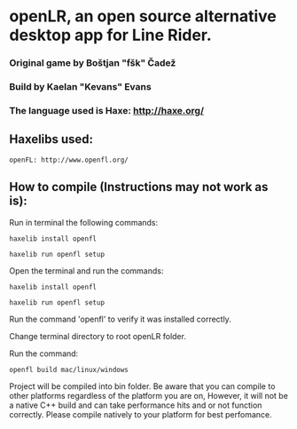 # openLR, an open source alternative desktop app for Line Rider.

### Original game by Boštjan "fšk" Čadež

### Build by Kaelan "Kevans" Evans

### The language used is Haxe: http://haxe.org/

## Haxelibs used:
	
	openFL: http://www.openfl.org/
	
## How to compile (Instructions may not work as is):
	
Run in terminal the following commands:
	
	haxelib install openfl
	
	haxelib run openfl setup

Open the terminal and run the commands:
	
	haxelib install openfl
	
	haxelib run openfl setup
	
Run the command 'openfl' to verify it was installed correctly.

Change terminal directory to root openLR folder.

Run the command:
	
	openfl build mac/linux/windows
	
Project will be compiled into bin folder. Be aware that you can compile to other platforms regardless of the platform you are on,
However, it will not be a native C++ build and can take performance hits and or not function correctly. Please compile natively
to your platform for best perfomance.
